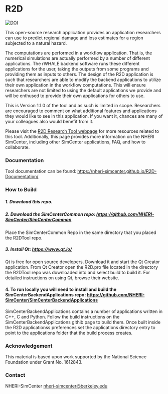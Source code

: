 # R2D

[![DOI](https://zenodo.org/badge/329111097.svg)](https://zenodo.org/badge/latestdoi/329111097)

This open-source research application provides an application
researchers can use to predict regional damage and loss estimates
for a region subjected to a natural hazard.

The computations are performed in a workflow application. That is, the
numerical simulations are actually performed by a number of different
applications. The rWHALE backend software runs these different
applications for the user, taking the outputs from some programs and
providing them as inputs to others. The design of the R2D
application is such that researchers are able to modify the backend
applications to utilize their own application in the workflow
computations. This will ensure researchers are not limited to using
the default applications we provide and will be enthused to provide
their own applications for others to use.

This is Version 1.1.0 of the tool and as such is limited in
scope. Researchers are encouraged to comment on what additional
features and applications they would like to see in this
application. If you want it, chances are many of your colleagues also
would benefit from it.

Please visit the [R2D Research Tool webpage](http://simcenter-messageboard.designsafe-ci.org/smf/index.php?board=8.0)
for more resources related to this tool. Additionally, this page
provides more information on the NHERI SimCenter, including other SimCenter
applications, FAQ, and how to collaborate.

### Documentation

Tool documentation can be found: https://nheri-simcenter.github.io/R2D-Documentation/


### How to Build

##### 1. Download this repo.

##### 2. Download the SimCenterCommon repo: https://github.com/NHERI-SimCenter/SimCenterCommon

Place the SimCenterCommon Repo in the same directory that you placed the R2DTool repo.

##### 3. Install Qt: https://www.qt.io/

Qt is free for open source developers. Download it and start the Qt Creator application. From Qt Creator open the R2D.pro file located in the directory the R2DTool repo was downloaded into and select build to build it. For detailed instructions on using Qt, browse their website.

#### 4. To run locally you will need to install and build the SimCenterBackendApplications repo: https://github.com/NHERI-SimCenter/SimCenterBackendApplications

SimCenterBackendApplications contains a number of applications written in C++, C and Python. Follow the build instructions on the SimCenterBackendApplications githib page to build them. Once built inside the R2D applicationss preferences set the applications directory entry to point to the applications folder that the build process creates.

### Acknowledgement

This material is based upon work supported by the National Science Foundation under Grant No. 1612843.

### Contact

NHERI-SimCenter nheri-simcenter@berkeley.edu

